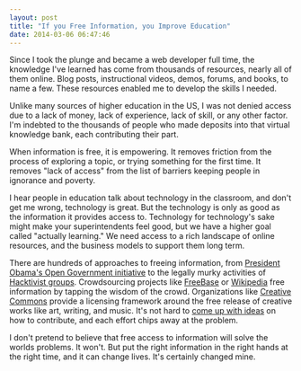 ```yaml
---
layout: post
title: "If you Free Information, you Improve Education"
date: 2014-03-06 06:47:46
---
```


Since I took the plunge and became a web developer full time, the knowledge I've learned has come from thousands of resources, nearly all of them online. Blog posts, instructional videos, demos, forums, and books, to name a few. These resources enabled me to develop the skills I needed.

Unlike many sources of higher education in the US, I was not denied access due to a lack of money, lack of experience, lack of skill, or any other factor. I'm indebted to the thousands of people who made deposits into that virtual knowledge bank, each contributing their part.

When information is free, it is empowering. It removes friction from the process of exploring a topic, or trying something for the first time. It removes "lack of access" from the list of barriers keeping people in ignorance and poverty.

I hear people in education talk about technology in the classroom, and don't get me wrong, technology is great. But the technology is only as good as the information it provides access to. Technology for technology's sake might make your superintendents feel good, but we have a higher goal called "actually learning." We need access to a rich landscape of online resources, and the business models to support them long term.

There are hundreds of approaches to freeing information, from [President Obama's Open Government initiative][1] to the legally murky activities of [Hacktivist groups][2]. Crowdsourcing projects like [FreeBase][3] or [Wikipedia][4] free information by tapping the wisdom of the crowd. Organizations like [Creative Commons][5] provide a licensing framework around the free release of creative works like art, writing, and music. It's not hard to [come up with ideas][6] on how to contribute, and each effort chips away at the problem.

 [1]: http://www.whitehouse.gov/open/documents/open-government-directive
 [2]: http://en.wikipedia.org/wiki/Hacktivism
 [3]: http://www.freebase.com/
 [4]: http://en.wikipedia.org/wiki/Main_Page
 [5]: https://creativecommons.org/
 [6]: http://bryanbraun.com/2014/03/13/how-do-we-free-information

I don't pretend to believe that free access to information will solve the worlds problems. It won't. But put the right information in the right hands at the right time, and it can change lives. It's certainly changed mine.